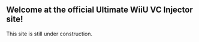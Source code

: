 ## Welcome at the official Ultimate WiiU VC Injector site!

This site is still under construction.

